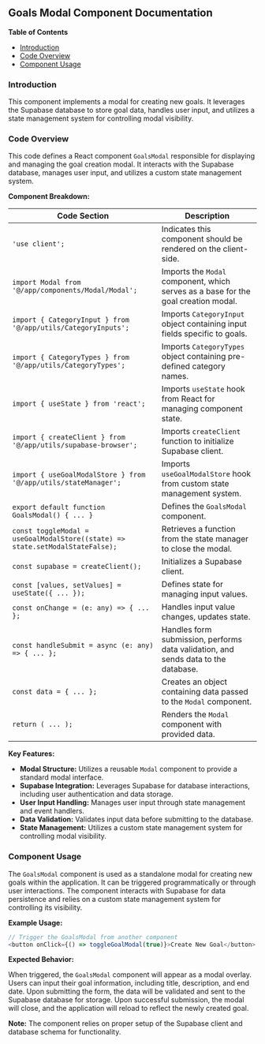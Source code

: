 ## Goals Modal Component Documentation

**Table of Contents**

* [Introduction](#introduction)
* [Code Overview](#code-overview)
* [Component Usage](#component-usage)

### Introduction 

This component implements a modal for creating new goals. It leverages the Supabase database to store goal data, handles user input, and utilizes a state management system for controlling modal visibility.

### Code Overview

This code defines a React component `GoalsModal` responsible for displaying and managing the goal creation modal. It interacts with the Supabase database, manages user input, and utilizes a custom state management system.

**Component Breakdown:**

| Code Section | Description |
|---|---|
| `'use client';` |  Indicates this component should be rendered on the client-side. |
| `import Modal from '@/app/components/Modal/Modal';` | Imports the `Modal` component, which serves as a base for the goal creation modal. |
| `import { CategoryInput } from '@/app/utils/CategoryInputs';` | Imports `CategoryInput` object containing input fields specific to goals. |
| `import { CategoryTypes } from '@/app/utils/CategoryTypes';` | Imports `CategoryTypes` object containing pre-defined category names. |
| `import { useState } from 'react';` | Imports `useState` hook from React for managing component state. |
| `import { createClient } from '@/app/utils/supabase-browser';` | Imports `createClient` function to initialize Supabase client. |
| `import { useGoalModalStore } from '@/app/utils/stateManager';` | Imports `useGoalModalStore` hook from custom state management system. |
| `export default function GoalsModal() { ... }` |  Defines the `GoalsModal` component. |
| `const toggleModal = useGoalModalStore((state) => state.setModalStateFalse);` |  Retrieves a function from the state manager to close the modal. |
| `const supabase = createClient();` |  Initializes a Supabase client. |
| `const [values, setValues] = useState({ ... });` |  Defines state for managing input values. |
| `const onChange = (e: any) => { ... };` |  Handles input value changes, updates state. |
| `const handleSubmit = async (e: any) => { ... };` |  Handles form submission, performs data validation, and sends data to the database. |
| `const data = { ... };` |  Creates an object containing data passed to the `Modal` component. |
| `return ( ... );` |  Renders the `Modal` component with provided data. |

**Key Features:**

* **Modal Structure:** Utilizes a reusable `Modal` component to provide a standard modal interface.
* **Supabase Integration:** Leverages Supabase for database interactions, including user authentication and data storage.
* **User Input Handling:** Manages user input through state management and event handlers.
* **Data Validation:** Validates input data before submitting to the database.
* **State Management:** Utilizes a custom state management system for controlling modal visibility.

### Component Usage

The `GoalsModal` component is used as a standalone modal for creating new goals within the application. It can be triggered programmatically or through user interactions. The component interacts with Supabase for data persistence and relies on a custom state management system for controlling its visibility. 

**Example Usage:**

```javascript
// Trigger the GoalsModal from another component
<button onClick={() => toggleGoalModal(true)}>Create New Goal</button> 
```

**Expected Behavior:**

When triggered, the `GoalsModal` component will appear as a modal overlay. Users can input their goal information, including title, description, and end date. Upon submitting the form, the data will be validated and sent to the Supabase database for storage. Upon successful submission, the modal will close, and the application will reload to reflect the newly created goal. 

**Note:** The component relies on proper setup of the Supabase client and database schema for functionality.

